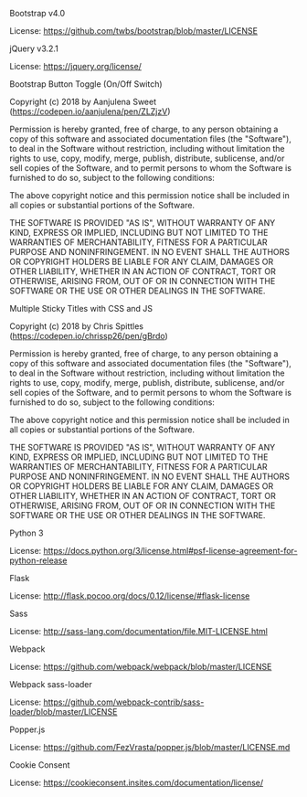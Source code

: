 Bootstrap v4.0

License: https://github.com/twbs/bootstrap/blob/master/LICENSE

jQuery v3.2.1

License: https://jquery.org/license/

Bootstrap Button Toggle (On/Off Switch)

Copyright (c) 2018 by Aanjulena Sweet (https://codepen.io/aanjulena/pen/ZLZjzV)

Permission is hereby granted, free of charge, to any person obtaining a copy of this software and associated documentation files (the "Software"), to deal in the Software without restriction, including without limitation the rights to use, copy, modify, merge, publish, distribute, sublicense, and/or sell copies of the Software, and to permit persons to whom the Software is furnished to do so, subject to the following conditions:

The above copyright notice and this permission notice shall be included in all copies or substantial portions of the Software.

THE SOFTWARE IS PROVIDED "AS IS", WITHOUT WARRANTY OF ANY KIND, EXPRESS OR IMPLIED, INCLUDING BUT NOT LIMITED TO THE WARRANTIES OF MERCHANTABILITY, FITNESS FOR A PARTICULAR PURPOSE AND NONINFRINGEMENT. IN NO EVENT SHALL THE AUTHORS OR COPYRIGHT HOLDERS BE LIABLE FOR ANY CLAIM, DAMAGES OR OTHER LIABILITY, WHETHER IN AN ACTION OF CONTRACT, TORT OR OTHERWISE, ARISING FROM, OUT OF OR IN CONNECTION WITH THE SOFTWARE OR THE USE OR OTHER DEALINGS IN THE SOFTWARE.

Multiple Sticky Titles with CSS and JS

Copyright (c) 2018 by Chris Spittles (https://codepen.io/chrissp26/pen/gBrdo)

Permission is hereby granted, free of charge, to any person obtaining a copy of this software and associated documentation files (the "Software"), to deal in the Software without restriction, including without limitation the rights to use, copy, modify, merge, publish, distribute, sublicense, and/or sell copies of the Software, and to permit persons to whom the Software is furnished to do so, subject to the following conditions:

The above copyright notice and this permission notice shall be included in all copies or substantial portions of the Software.

THE SOFTWARE IS PROVIDED "AS IS", WITHOUT WARRANTY OF ANY KIND, EXPRESS OR IMPLIED, INCLUDING BUT NOT LIMITED TO THE WARRANTIES OF MERCHANTABILITY, FITNESS FOR A PARTICULAR PURPOSE AND NONINFRINGEMENT. IN NO EVENT SHALL THE AUTHORS OR COPYRIGHT HOLDERS BE LIABLE FOR ANY CLAIM, DAMAGES OR OTHER LIABILITY, WHETHER IN AN ACTION OF CONTRACT, TORT OR OTHERWISE, ARISING FROM, OUT OF OR IN CONNECTION WITH THE SOFTWARE OR THE USE OR OTHER DEALINGS IN THE SOFTWARE.

Python 3

License: https://docs.python.org/3/license.html#psf-license-agreement-for-python-release

Flask

License: http://flask.pocoo.org/docs/0.12/license/#flask-license

Sass

License: http://sass-lang.com/documentation/file.MIT-LICENSE.html

Webpack

License: https://github.com/webpack/webpack/blob/master/LICENSE

Webpack sass-loader

License: https://github.com/webpack-contrib/sass-loader/blob/master/LICENSE

Popper.js

License: https://github.com/FezVrasta/popper.js/blob/master/LICENSE.md

Cookie Consent

License: https://cookieconsent.insites.com/documentation/license/